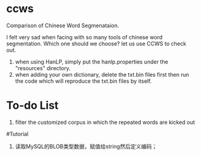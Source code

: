 # ccws
Comparison of Chinese Word Segmenataion.

I felt very sad when facing with so many tools of chinese word segmentation. Which one should we choose? let us use CCWS to check out.

1. when using HanLP, simply put the hanlp.properties under the "resources" directory.
2. when adding your own dictionary, delete the txt.bin files first then run the code which will reproduce the txt.bin files by itself.

# To-do List
1. filter the customized corpus in which the repeated words are kicked out

#Tutorial
1.  读取MySQL的BLOB类型数据，赋值给string然后定义编码；
